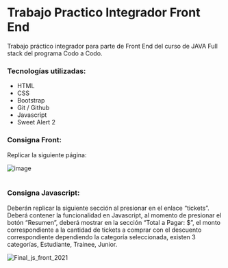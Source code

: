 # Trabajo Practico Integrador Front End

Trabajo práctico integrador para parte de Front End del curso de JAVA Full stack del programa Codo a Codo.

### Tecnologías utilizadas:

- HTML
- CSS
- Bootstrap
- Git / Github
- Javascript
- Sweet Alert 2


### Consigna Front:

Replicar la siguiente página:
<br/>

![image](https://user-images.githubusercontent.com/104147035/190534715-903d4e33-bba3-4f13-acc5-227377a7b6c8.png)
<br/>
<br/>
### Consigna Javascript:
Deberán replicar la siguiente sección al presionar en el enlace “tickets”.
Deberá contener la funcionalidad en Javascript, al momento de presionar el botón
“Resumen”, deberá mostrar en la sección “Total a Pagar: $”, el monto correspondiente
a la cantidad de tickets a comprar con el descuento correspondiente dependiendo la
categoría seleccionada, existen 3 categorías, Estudiante, Trainee, Junior.
<br/>

![Final_js_front_2021](https://user-images.githubusercontent.com/104147035/197569693-8f18be5e-1b18-4375-8d0d-207998bbf6bf.png)
